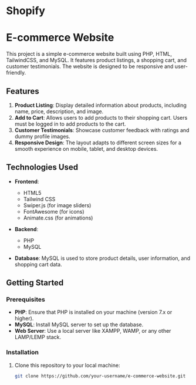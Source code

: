 # Shopify
# E-commerce Website

This project is a simple e-commerce website built using PHP, HTML, TailwindCSS, and MySQL. It features product listings, a shopping cart, and customer testimonials. The website is designed to be responsive and user-friendly.

## Features

1. **Product Listing**: Display detailed information about products, including name, price, description, and image.
2. **Add to Cart**: Allows users to add products to their shopping cart. Users must be logged in to add products to the cart.
3. **Customer Testimonials**: Showcase customer feedback with ratings and dummy profile images.
4. **Responsive Design**: The layout adapts to different screen sizes for a smooth experience on mobile, tablet, and desktop devices.

## Technologies Used

- **Frontend**:
  - HTML5
  - Tailwind CSS
  - Swiper.js (for image sliders)
  - FontAwesome (for icons)
  - Animate.css (for animations)
  
- **Backend**:
  - PHP
  - MySQL

- **Database**: MySQL is used to store product details, user information, and shopping cart data.

## Getting Started

### Prerequisites

- **PHP**: Ensure that PHP is installed on your machine (version 7.x or higher).
- **MySQL**: Install MySQL server to set up the database.
- **Web Server**: Use a local server like XAMPP, WAMP, or any other LAMP/LEMP stack.

### Installation

1. Clone this repository to your local machine:
   ```bash
   git clone https://github.com/your-username/e-commerce-website.git
